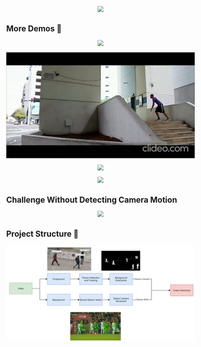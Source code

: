 <p align=center>
    <img src="./img/result2.gif">
</p>

## More Demos 🎥

<p align=center>
    <img src="./img/good3.gif">
</p>
<p align=center>
    <img src="./img/good2.gif">
</p>
<p align=center>
    <img src="./img/good4.gif">
</p>
<p align=center>
    <img src="./img/good.gif">
</p>

## Challenge Without Detecting Camera Motion

<p align=center>
    <img src="./img/challenge.gif">
</p>

## Project Structure 🔨

<p align=center>
    <img src="./img/structure.PNG">
</p>